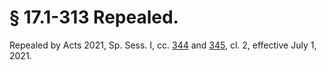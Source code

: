 # § 17.1-313 Repealed.

<p>Repealed by Acts 2021, Sp. Sess. I, cc. <a href='http://lis.virginia.gov/cgi-bin/legp604.exe?211+ful+CHAP0344'>344</a> and <a href='http://lis.virginia.gov/cgi-bin/legp604.exe?211+ful+CHAP0345'>345</a>, cl. 2, effective July 1, 2021.</p><p></p>